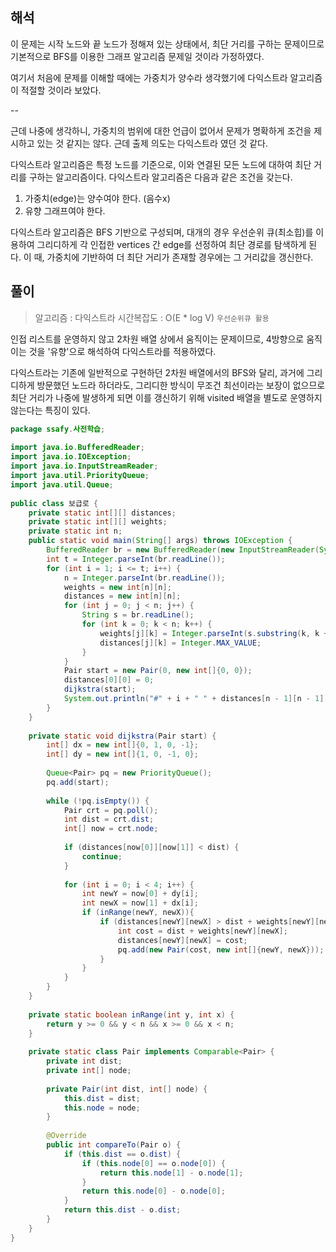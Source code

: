 
## 해석

이 문제는 시작 노드와 끝 노드가 정해져 있는 상태에서, 최단 거리를 구하는 문제이므로 기본적으로 BFS를 이용한 그래프 알고리즘 문제일 것이라 가정하였다.

여기서 처음에 문제를 이해할 때에는 가중치가 양수라 생각했기에 다익스트라 알고리즘이 적절할 것이라 보았다.

--

근데 나중에 생각하니, 가중치의 범위에 대한 언급이 없어서 문제가 명확하게 조건을 제시하고 있는 것 같지는 않다. 근데 출제 의도는 다익스트라 였던 것 같다.

다익스트라 알고리즘은 특정 노드를 기준으로, 이와 연결된 모든 노드에 대하여 최단 거리를 구하는 알고리즘이다. 다익스트라 알고리즘은 다음과 같은 조건을 갖는다.

1. 가중치(edge)는 양수여야 한다. (음수x)
2. 유향 그래프여야 한다.

다익스트라 알고리즘은 BFS 기반으로 구성되며, 대개의 경우 우선순위 큐(최소힙)를 이용하여 그리디하게 각 인접한 vertices 간 edge를 선정하여 최단 경로를 탐색하게 된다. 이 때, 가중치에 기반하여 더 최단 거리가 존재할 경우에는 그 거리값을 갱신한다.

## 풀이
> 알고리즘 : 다익스트라
> 시간복잡도 : O(E * log V) `우선순위큐 활용`

인접 리스트를 운영하지 않고 2차원 배열 상에서 움직이는 문제이므로, 4방향으로 움직이는 것을 '유향'으로 해석하여 다익스트라를 적용하였다.

다익스트라는 기존에 일반적으로 구현하던 2차원 배열에서의 BFS와 달리, 과거에 그리디하게 방문했던 노드라 하더라도, 그리디한 방식이 무조건 최선이라는 보장이 없으므로 최단 거리가 나중에 발생하게 되면 이를 갱신하기 위해 visited 배열을 별도로 운영하지 않는다는 특징이 있다.

```java
package ssafy.사전학습;  
  
import java.io.BufferedReader;  
import java.io.IOException;  
import java.io.InputStreamReader;  
import java.util.PriorityQueue;  
import java.util.Queue;  
  
public class 보급로 {  
    private static int[][] distances;  
    private static int[][] weights;  
    private static int n;  
    public static void main(String[] args) throws IOException {  
        BufferedReader br = new BufferedReader(new InputStreamReader(System.in));  
        int t = Integer.parseInt(br.readLine());  
        for (int i = 1; i <= t; i++) {  
            n = Integer.parseInt(br.readLine());  
            weights = new int[n][n];  
            distances = new int[n][n];  
            for (int j = 0; j < n; j++) {  
                String s = br.readLine();  
                for (int k = 0; k < n; k++) {  
                    weights[j][k] = Integer.parseInt(s.substring(k, k + 1));  
                    distances[j][k] = Integer.MAX_VALUE;  
                }  
            }  
            Pair start = new Pair(0, new int[]{0, 0});  
            distances[0][0] = 0;  
            dijkstra(start);  
            System.out.println("#" + i + " " + distances[n - 1][n - 1]);  
        }  
    }  
  
    private static void dijkstra(Pair start) {  
        int[] dx = new int[]{0, 1, 0, -1};  
        int[] dy = new int[]{1, 0, -1, 0};  
  
        Queue<Pair> pq = new PriorityQueue();  
        pq.add(start);  
  
        while (!pq.isEmpty()) {  
            Pair crt = pq.poll();  
            int dist = crt.dist;  
            int[] now = crt.node;  
  
            if (distances[now[0]][now[1]] < dist) {  
                continue;  
            }  
  
            for (int i = 0; i < 4; i++) {  
                int newY = now[0] + dy[i];  
                int newX = now[1] + dx[i];  
                if (inRange(newY, newX)){  
                    if (distances[newY][newX] > dist + weights[newY][newX]) {  
                        int cost = dist + weights[newY][newX];  
                        distances[newY][newX] = cost;  
                        pq.add(new Pair(cost, new int[]{newY, newX}));  
                    }  
                }  
            }  
        }  
    }  
  
    private static boolean inRange(int y, int x) {  
        return y >= 0 && y < n && x >= 0 && x < n;  
    }  
  
    private static class Pair implements Comparable<Pair> {  
        private int dist;  
        private int[] node;  
  
        private Pair(int dist, int[] node) {  
            this.dist = dist;  
            this.node = node;  
        }  
  
        @Override  
        public int compareTo(Pair o) {  
            if (this.dist == o.dist) {  
                if (this.node[0] == o.node[0]) {  
                    return this.node[1] - o.node[1];  
                }  
                return this.node[0] - o.node[0];  
            }  
            return this.dist - o.dist;  
        }  
    }  
}
```